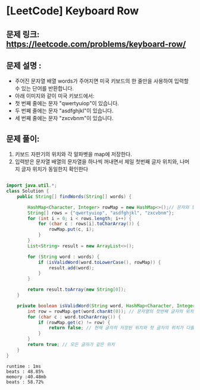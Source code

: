 
# [LeetCode] Keyboard Row
## 문제 링크: https://leetcode.com/problems/keyboard-row/
## 문제 설명 : 

- 주어진 문자열 배열 words가 주어지면 미국 키보드의 한 줄만을 사용하여 입력할 수 있는 단어를 반환합니다.
- 아래 이미지와 같이 미국 키보드에서:
-  첫 번째 줄에는 문자 "qwertyuiop"이 있습니다.
-  두 번째 줄에는 문자 "asdfghjkl"이 있습니다.
-  세 번째 줄에는 문자 "zxcvbnm"이 있습니다.

## 문제 풀이:
1. 키보드 자판기의 위치와 각 알파벳을 map에 저장한다.
2. 입력받은 문자열 배열의 문자열을 하나씩 꺼내면서 제일 첫번째 글자 위치와, 나머지 글자 위치가 동일한지 확인한다

```java

import java.util.*;
class Solution {
    public String[] findWords(String[] words) {

        HashMap<Character, Integer> rowMap = new HashMap<>();// 문자와 행 위치(키보드 위치)
        String[] rows = {"qwertyuiop", "asdfghjkl", "zxcvbnm"};
        for (int i = 0; i < rows.length; i++) {
            for (char c : rows[i].toCharArray()) {
                rowMap.put(c, i);
            }
        }
        List<String> result = new ArrayList<>();

        for (String word : words) {
            if (isValidWord(word.toLowerCase(), rowMap)) {
                result.add(word);
            }
        }

        return result.toArray(new String[0]);
    }

    private boolean isValidWord(String word, HashMap<Character, Integer> rowMap) {
        int row = rowMap.get(word.charAt(0)); // 문자열의 첫번째 글자의 위치 가져오기
        for (char c : word.toCharArray()) {
            if (rowMap.get(c) != row) {
                return false; // 현재 글자의 저장된 위치와 첫 글자의 위치가 다를 경우
            }
        }
        return true; // 모든 글자가 같은 위치
    }
}
```
```text
runtime : 1ms
beats : 48.85%
memory :40.48mb
beats : 58.72%
```